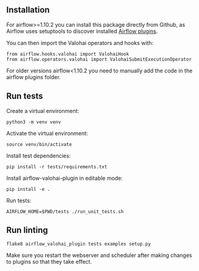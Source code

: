 ## Installation

For airflow>=1.10.2 you can install this package directly from Github, as Airflow uses setuptools to discover installed [Airflow plugins](https://airflow.apache.org/plugins.html#plugins-as-python-packages).

You can then import the Valohai operators and hooks with:

```
from airflow.hooks.valohai import ValohaiHook
from airflow.operators.valohai import ValohaiSubmitExecutionOperator
```

For older versions airflow<1.10.2  you need to manually add the code in the airflow plugins folder.

## Run tests

Create a virtual environment:

```python3 -m venv venv```

Activate the virtual environment:

```source venv/bin/activate```

Install test dependencies:

```pip install -r tests/requirements.txt```

Install airflow-valohai-plugin in editable mode:

```pip install -e .```

Run tests:

```AIRFLOW_HOME=$PWD/tests ./run_unit_tests.sh```

## Run linting

```flake8 airflow_valohai_plugin tests examples setup.py```

Make sure you restart the webserver and scheduler after making changes to plugins so that they take effect.
